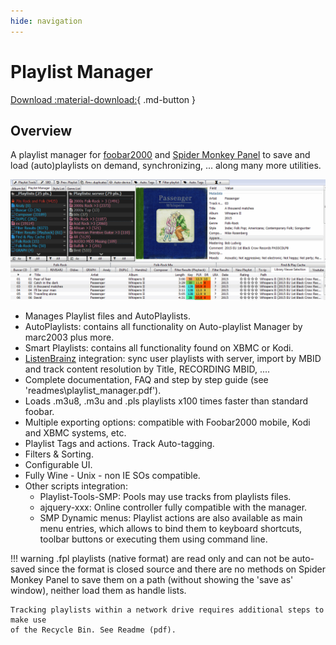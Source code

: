 ```yaml
---
hide: navigation
---
```


# Playlist Manager

[Download :material-download:](https://github.com/regorxxx/Playlist-Manager-SMP){ .md-button }

## Overview

A playlist manager for [foobar2000](https://www.foobar2000.org/) and 
[Spider Monkey Panel](https://theqwertiest.github.io/foo_spider_monkey_panel/)
to save and load (auto)playlists on demand, synchronizing, ... along many more utilities.

![Playlist Manager UI](../images/pm.gif)

- Manages Playlist files and AutoPlaylists.
- AutoPlaylists: contains all functionality on Auto-playlist Manager by marc2003 plus more.
- Smart Playlists: contains all functionality found on XBMC or Kodi.
- [ListenBrainz](https://listenbrainz.org/) integration: sync user playlists with server, import by MBID and track content resolution by Title, RECORDING MBID, ....
- Complete documentation, FAQ and step by step guide (see 'readmes\playlist_manager.pdf').
- Loads .m3u8, .m3u and .pls playlists x100 times faster than standard foobar.
- Multiple exporting options: compatible with Foobar2000 mobile, Kodi and XBMC systems, etc.
- Playlist Tags and actions. Track Auto-tagging.
- Filters & Sorting.
- Configurable UI.
- Fully Wine - Unix - non IE SOs compatible.
- Other scripts integration:
	- Playlist-Tools-SMP: Pools may use tracks from playlists files.
    - ajquery-xxx: Online controller fully compatible with the manager.
    - SMP Dynamic menus: Playlist actions are also available as main menu
	entries, which allows to bind them to keyboard shortcuts, toolbar buttons
	or executing them using command line.

!!! warning
	.fpl playlists (native format) are read only and can not be auto-saved since
	the format is closed source and there are no methods on Spider Monkey Panel
	to save them on a path (without showing the 'save as' window), neither load
	them as handle lists.

	Tracking playlists within a network drive requires additional steps to make use
	of the Recycle Bin. See Readme (pdf).